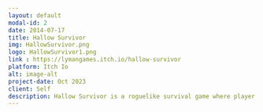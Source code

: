 ```yaml
---
layout: default
modal-id: 2
date: 2014-07-17
title: Hallow Survivor
img: HallowSurvivor.png
logo: HallowSurvivor1.png
link : https://lymangames.itch.io/hallow-survivor
platform: Itch Io
alt: image-alt
project-date: Oct 2023
client: Self
description: Hallow Survivor is a roguelike survival game where player needs to survive from waves of monsters and defeat the legendary Dracula. This game requires great focus because sometimes you might lose your weapon after killing an enemy. All assets were generated by AI. I worked on this game as sole programmer. 
---
```

